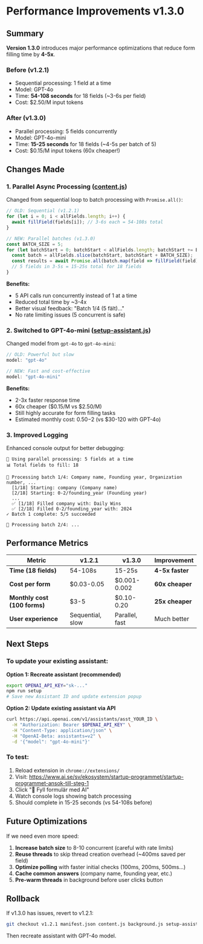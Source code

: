 # Performance Improvements v1.3.0

## Summary

**Version 1.3.0** introduces major performance optimizations that reduce form filling time by **4-5x**.

### Before (v1.2.1)
- Sequential processing: 1 field at a time
- Model: GPT-4o
- Time: **54-108 seconds** for 18 fields (~3-6s per field)
- Cost: $2.50/M input tokens

### After (v1.3.0)
- Parallel processing: 5 fields concurrently
- Model: GPT-4o-mini
- Time: **15-25 seconds** for 18 fields (~4-5s per batch of 5)
- Cost: $0.15/M input tokens (60x cheaper!)

## Changes Made

### 1. Parallel Async Processing ([content.js](content.js))

Changed from sequential loop to batch processing with `Promise.all()`:

```javascript
// OLD: Sequential (v1.2.1)
for (let i = 0; i < allFields.length; i++) {
  await fillField(fields[i]); // 3-6s each = 54-108s total
}

// NEW: Parallel batches (v1.3.0)
const BATCH_SIZE = 5;
for (let batchStart = 0; batchStart < allFields.length; batchStart += BATCH_SIZE) {
  const batch = allFields.slice(batchStart, batchStart + BATCH_SIZE);
  const results = await Promise.all(batch.map(field => fillField(field)));
  // 5 fields in 3-5s = 15-25s total for 18 fields
}
```

**Benefits:**
- 5 API calls run concurrently instead of 1 at a time
- Reduced total time by ~3-4x
- Better visual feedback: "Batch 1/4 (5 fält)..."
- No rate limiting issues (5 concurrent is safe)

### 2. Switched to GPT-4o-mini ([setup-assistant.js](setup-assistant.js))

Changed model from `gpt-4o` to `gpt-4o-mini`:

```javascript
// OLD: Powerful but slow
model: "gpt-4o"

// NEW: Fast and cost-effective
model: "gpt-4o-mini"
```

**Benefits:**
- 2-3x faster response time
- 60x cheaper ($0.15/M vs $2.50/M)
- Still highly accurate for form filling tasks
- Estimated monthly cost: $0.50-$2 (vs $30-120 with GPT-4o)

### 3. Improved Logging

Enhanced console output for better debugging:

```
🚀 Using parallel processing: 5 fields at a time
📊 Total fields to fill: 18

🔄 Processing batch 1/4: Company name, Founding year, Organization number, ...
  [1/18] Starting: company (Company name)
  [2/18] Starting: 0-2/founding_year (Founding year)
  ...
  ✅ [1/18] Filled company with: Daily Wins
  ✅ [2/18] Filled 0-2/founding_year with: 2024
✓ Batch 1 complete: 5/5 succeeded

🔄 Processing batch 2/4: ...
```

## Performance Metrics

| Metric | v1.2.1 | v1.3.0 | Improvement |
|--------|--------|--------|-------------|
| **Time (18 fields)** | 54-108s | 15-25s | **4-5x faster** |
| **Cost per form** | $0.03-0.05 | $0.001-0.002 | **60x cheaper** |
| **Monthly cost (100 forms)** | $3-5 | $0.10-0.20 | **25x cheaper** |
| **User experience** | Sequential, slow | Parallel, fast | Much better |

## Next Steps

### To update your existing assistant:

**Option 1: Recreate assistant (recommended)**
```bash
export OPENAI_API_KEY="sk-..."
npm run setup
# Save new Assistant ID and update extension popup
```

**Option 2: Update existing assistant via API**
```bash
curl https://api.openai.com/v1/assistants/asst_YOUR_ID \
  -H "Authorization: Bearer $OPENAI_API_KEY" \
  -H "Content-Type: application/json" \
  -H "OpenAI-Beta: assistants=v2" \
  -d '{"model": "gpt-4o-mini"}'
```

### To test:

1. Reload extension in `chrome://extensions/`
2. Visit: https://www.ai.se/sv/ekosystem/startup-programmet/startup-programmet-ansok-till-steg-1
3. Click "🤖 Fyll formulär med AI"
4. Watch console logs showing batch processing
5. Should complete in 15-25 seconds (vs 54-108s before)

## Future Optimizations

If we need even more speed:

1. **Increase batch size** to 8-10 concurrent (careful with rate limits)
2. **Reuse threads** to skip thread creation overhead (~400ms saved per field)
3. **Optimize polling** with faster initial checks (100ms, 200ms, 500ms...)
4. **Cache common answers** (company name, founding year, etc.)
5. **Pre-warm threads** in background before user clicks button

## Rollback

If v1.3.0 has issues, revert to v1.2.1:

```bash
git checkout v1.2.1 manifest.json content.js background.js setup-assistant.js
```

Then recreate assistant with GPT-4o model.

